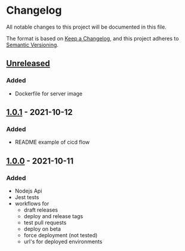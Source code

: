 # Changelog

All notable changes to this project will be documented in this file.

The format is based on [Keep a Changelog](https://keepachangelog.com/en/1.0.0/),
and this project adheres to [Semantic Versioning](https://semver.org/spec/v2.0.0.html).

## [Unreleased]

### Added

- Dockerfile for server image

## [1.0.1] - 2021-10-12

### Added

- README example of cicd flow

## [1.0.0] - 2021-10-11

### Added

- Nodejs Api
- Jest tests
- workflows for
  - draft releases
  - deploy and release tags
  - test pull requests
  - deploy on beta
  - force deployment (not tested)
  - url's for deployed environments

[unreleased]: https://github.com/nicacioliveira/gactions-cicd-boilerplate/compare/1.0.0...HEAD
[1.0.0]: https://github.com/nicacioliveira/gactions-cicd-boilerplate/compare/d0b54221bc20bad938e03e02cc9dd30d8c5316e4...1.0.0
[unreleased]: https://github.com/nicacioliveira/gactions-cicd-boilerplate/compare/1.0.1...HEAD
[1.0.1]: https://github.com/nicacioliveira/gactions-cicd-boilerplate/compare/1.0.0...1.0.1
